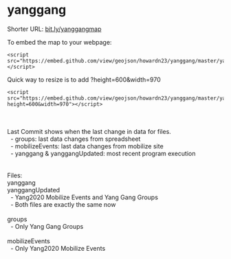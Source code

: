 # yanggang

Shorter URL: <a href="https://github.com/howardn23/yanggang/blob/master/yanggang.geojson">bit.ly/yanggangmap</a>


To embed the map to your webpage:
```
<script src="https://embed.github.com/view/geojson/howardn23/yanggang/master/yanggang.geojson"></script>
```

Quick way to resize is to add ?height=600&width=970
```
<script src="https://embed.github.com/view/geojson/howardn23/yanggang/master/yanggang.geojson?height=600&width=970"></script>
```

<br>
<br>
Last Commit shows when the last change in data for files.<br>
&nbsp;&nbsp;- groups: last data changes from spreadsheet<br>
&nbsp;&nbsp;- mobilizeEvents: last data changes from mobilize site<br>
&nbsp;&nbsp;- yanggang & yanggangUpdated: most recent program execution<br>
<br>
<br>
Files:
<br>
yanggang<br>
yanggangUpdated<br>
&nbsp;&nbsp;- Yang2020 Mobilize Events and Yang Gang Groups<br>
&nbsp;&nbsp;- Both files are exactly the same now<br>
<br>
groups<br>
&nbsp;&nbsp;- Only Yang Gang Groups<br>
<br>
mobilizeEvents<br>
&nbsp;&nbsp;- Only Yang2020 Mobilize Events<br>


